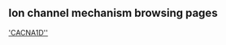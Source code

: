Ion channel mechanism browsing pages
------------------------------------

['CACNA1D''](https://bigmech.s3.amazonaws.com/panacea/ion_channels/CACNA1D.html)